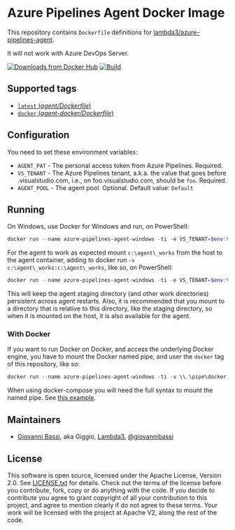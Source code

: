 # Azure Pipelines Agent Docker Image

This repository contains `Dockerfile` definitions for
[lambda3/azure-pipelines-agent](https://github.com/lambda3/docker-azure-pipelines-agent-windows).

It will not work with Azure DevOps Server.

[![Downloads from Docker Hub](https://img.shields.io/docker/pulls/lambda3/azure-pipelines-agent-windows.svg)](https://registry.hub.docker.com/u/lambda3/azure-pipelines-agent-windows)
[![Build](https://github.com/lambda3/docker-azure-pipelines-agent-windows/actions/workflows/build.yml/badge.svg?branch=main)](https://github.com/Lambda3/docker-azure-pipelines-agent-windows/actions/workflows/build.yml)

## Supported tags

- [`latest` (*agent/Dockerfile*)](https://github.com/lambda3/docker-azure-pipelines-agent-windows/blob/master/agent/Dockerfile)
- [`docker` (*agent-docker/Dockerfile*)](https://github.com/Lambda3/docker-azure-pipelines-agent-windows/blob/master/agent-docker/Dockerfile)

## Configuration

You need to set these environment variables:

- `AGENT_PAT` - The personal access token from Azure Pipelines. Required.
- `VS_TENANT` - The Azure Pipelines tenant, a.k.a. the value that goes before .visualstudio.com, i.e., on foo.visualstudio.com, should be `foo`. Required.
- `AGENT_POOL` - The agent pool. Optional. Default value: `Default`

## Running

On Windows, use Docker for Windows and run, on PowerShell:

````powershell
docker run --name azure-pipelines-agent-windows -ti -e VS_TENANT=$env:VS_TENANT -e AGENT_PAT=$env:AGENT_PAT -d lambda3/azure-pipelines-agent-windows
````

For the agent to work as expected mount `c:\agent\_works` from the host to the agent
container, adding to docker run `-v c:\agent\_works:c:\agent\_works`, like so, on
PowerShell:

````powershell
docker run --name azure-pipelines-agent-windows -ti -e VS_TENANT=$env:VS_TENANT -e AGENT_PAT=$env:AGENT_PAT -d -v c:\agent\_works:c:\agent\_works lambda3/azure-pipelines-agent-windows
````

This will keep the agent staging directory (and other work directories)
persistent across agent restarts. Also, it is recommended that you mount to a
directory that is relative to this directory, like the staging directory, so
when it is mounted on the host, it is also available for the agent.

### With Docker

If you want to run Docker on Docker, and access the underlying Docker engine,
you have to mount the Docker named pipe, and user the `docker` tag of this
repository, like so:

````powershell
docker run --name azure-pipelines-agent-windows -ti -v \\.\pipe\docker_engine:\\.\pipe\docker_engine -e VS_TENANT=$env:VS_TENANT -e AGENT_PAT=$env:AGENT_PAT -d -ti azure-pipelines-agent-windows:docker
````

When using docker-compose you will need the full syntax to mount the named pipe.
See [this example](https://github.com/Lambda3/docker-azure-pipelines-agent-windows/blob/master/agent-docker/docker-compose-image.yml).

## Maintainers

- [Giovanni Bassi](http://blog.lambda3.com.br/L3/giovannibassi/), aka Giggio, [Lambda3](http://www.lambda3.com.br), [@giovannibassi](https://twitter.com/giovannibassi)

## License

This software is open source, licensed under the Apache License, Version 2.0.
See [LICENSE.txt](https://github.com/lambda3/azure-pipelines-agent-windows/blob/master/LICENSE.txt) for details.
Check out the terms of the license before you contribute, fork, copy or do anything
with the code. If you decide to contribute you agree to grant copyright of all your contribution to this project, and agree to
mention clearly if do not agree to these terms. Your work will be licensed with the project at Apache V2, along the rest of the code.
